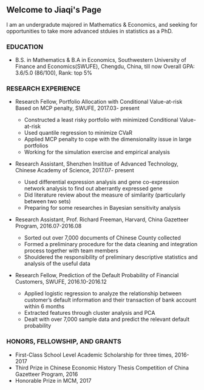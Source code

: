 
## Welcome to Jiaqi's Page

I am an undergradute majored in Mathematics & Economics, and seeking for opportunities to take more advanced stduies in statistics as a PhD.


### EDUCATION 
* B.S. in Mathematics & B.A in Economics, Southwestern University of Finance and Economics(SWUFE), Chengdu, China, till now
  Overall GPA: 3.6/5.0 (86/100), Rank: top 5%
  
### RESEARCH EXPERIENCE
* Research Fellow, Portfolio Allocation with Conditional Value-at-risk Based on MCP penalty, SWUFE, 2017.03- present
  * Constructed a least risky portfolio with minimized Conditional Value-at-risk
  * Used quantile regression to minimize CVaR
  * Applied MCP penalty to cope with the dimensionality issue in large portfolios
  * Working for the simulation exercise and empirical analysis

* Research Assistant, Shenzhen Insititue of Advanced Technology, Chinese Academy of Science, 2017.07- present
  * Used differential expression analysis and gene co-expression network analysis to find out aberrantly expressed gene
  * Did literature review about the measure of similarity (particularly between two sets)
  * Preparing for some researches in Bayesian sensitivity analysis

* Research Assistant, Prof. Richard Freeman, Harvard, China Gazetteer Program, 2016.07-2016.08
  * Sorted out over 7,000 documents of Chinese County collected
  * Formed a preliminary procedure for the data cleaning and integration process together with team members
  * Shouldered the responsibility of preliminary descriptive statistics and analysis of the useful data
  

* Research Fellow, Prediction of  the Default Probability of Financial Customers, SWUFE, 2016.10-2016.12
  * Applied logistic regression to analyze the relationship between customer’s default information and their transaction of bank account within 6 months
  * Extracted features through cluster analysis and PCA
  * Dealt with over 7,000 sample data and predict the relevant default probability
  

### HONORS, FELLOWSHIP, AND GRANTS
* First-Class School Level Academic Scholarship for three times, 2016-2017
* Third Prize in Chinese Economic History Thesis Competition of China Gazetteer Program, 2016
* Honorable Prize in MCM, 2017
